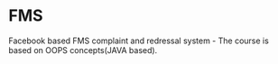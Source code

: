# FMS
Facebook based FMS complaint and redressal system - The course is based on OOPS concepts(JAVA based).
